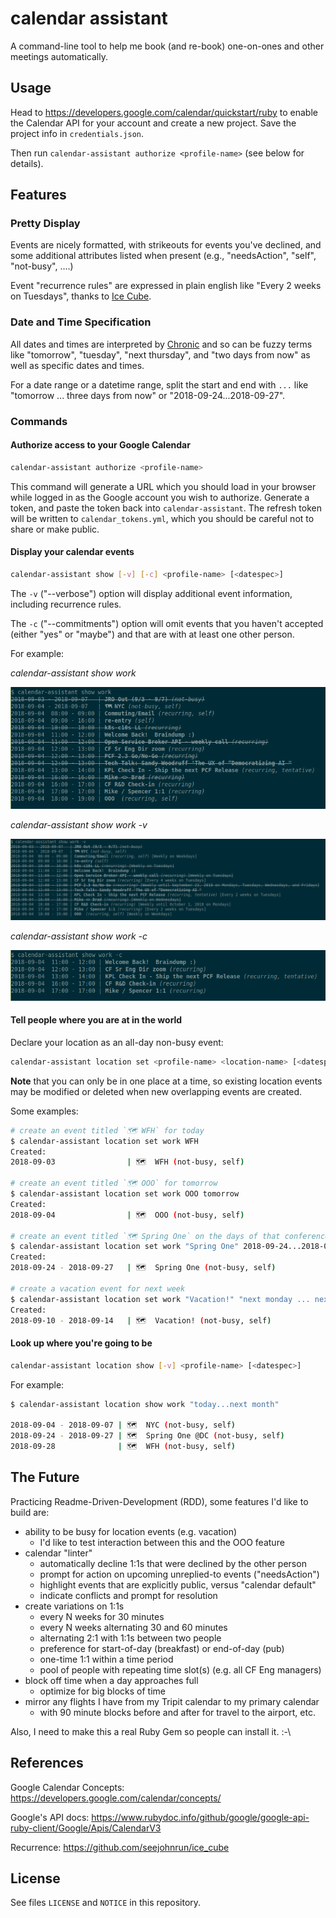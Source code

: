 # calendar assistant

A command-line tool to help me book (and re-book) one-on-ones and other meetings automatically.


## Usage

Head to https://developers.google.com/calendar/quickstart/ruby to enable the Calendar API for your account and create a new project. Save the project info in `credentials.json`.

Then run `calendar-assistant authorize <profile-name>` (see below for details).


## Features

### Pretty Display

Events are nicely formatted, with strikeouts for events you've declined, and some additional attributes listed when present (e.g., "needsAction", "self", "not-busy", ....)

Event "recurrence rules" are expressed in plain english like "Every 2 weeks on Tuesdays", thanks to [Ice Cube](https://github.com/seejohnrun/ice_cube).


### Date and Time Specification

All dates and times are interpreted by [Chronic](https://github.com/mojombo/chronic) and so can be fuzzy terms like "tomorrow", "tuesday", "next thursday", and "two days from now" as well as specific dates and times.

For a date range or a datetime range, split the start and end with `...` like "tomorrow ... three days from now" or "2018-09-24...2018-09-27".


### Commands

#### Authorize access to your Google Calendar

``` bash
calendar-assistant authorize <profile-name>
```

This command will generate a URL which you should load in your browser while logged in as the Google account you wish to authorize. Generate a token, and paste the token back into `calendar-assistant`. The refresh token will be written to `calendar_tokens.yml`, which you should be careful not to share or make public.


#### Display your calendar events

``` bash
calendar-assistant show [-v] [-c] <profile-name> [<datespec>]
```

The `-v` ("--verbose") option will display additional event information, including recurrence rules.

The `-c` ("--commitments") option will omit events that you haven't accepted (either "yes" or "maybe") and that are with at least one other person.

For example:

_calendar-assistant show work_

![show-me-my-day](./assets/show-me-my-day.png)

_calendar-assistant show work -v_

![show-me-my-day](./assets/show-me-my-day-v.png)

_calendar-assistant show work -c_

![show-me-my-day](./assets/show-me-my-day-c.png)


#### Tell people where you are at in the world

Declare your location as an all-day non-busy event:

``` bash
calendar-assistant location set <profile-name> <location-name> [<datespec>]
```

**Note** that you can only be in one place at a time, so existing location events may be modified or deleted when new overlapping events are created.

Some examples:

``` bash
# create an event titled `🗺 WFH` for today
$ calendar-assistant location set work WFH
Created:
2018-09-03                | 🗺  WFH (not-busy, self)

# create an event titled `🗺 OOO` for tomorrow
$ calendar-assistant location set work OOO tomorrow
Created:
2018-09-04                | 🗺  OOO (not-busy, self)

# create an event titled `🗺 Spring One` on the days of that conference
$ calendar-assistant location set work "Spring One" 2018-09-24...2018-09-27
Created:
2018-09-24 - 2018-09-27   | 🗺  Spring One (not-busy, self)

# create a vacation event for next week
$ calendar-assistant location set work "Vacation!" "next monday ... next week friday"
Created:
2018-09-10 - 2018-09-14   | 🗺  Vacation! (not-busy, self)
```

#### Look up where you're going to be

``` bash
calendar-assistant location show [-v] <profile-name> [<datespec>]
```

For example:

``` bash
$ calendar-assistant location show work "today...next month"

2018-09-04 - 2018-09-07 | 🗺  NYC (not-busy, self)
2018-09-24 - 2018-09-27 | 🗺  Spring One @DC (not-busy, self)
2018-09-28              | 🗺  WFH (not-busy, self)
```

## The Future

Practicing Readme-Driven-Development (RDD), some features I'd like to build are:

- ability to be busy for location events (e.g. vacation)
  - I'd like to test interaction between this and the OOO feature
- calendar "linter"
  - automatically decline 1:1s that were declined by the other person
  - prompt for action on upcoming unreplied-to events ("needsAction")
  - highlight events that are explicitly public, versus "calendar default"
  - indicate conflicts and prompt for resolution
- create variations on 1:1s
  - every N weeks for 30 minutes
  - every N weeks alternating 30 and 60 minutes
  - alternating 2:1 with 1:1s between two people
  - preference for start-of-day (breakfast) or end-of-day (pub)
  - one-time 1:1 within a time period
  - pool of people with repeating time slot(s) (e.g. all CF Eng managers)
- block off time when a day approaches full
  - optimize for big blocks of time
- mirror any flights I have from my Tripit calendar to my primary calendar
  - with 90 minute blocks before and after for travel to the airport, etc.

Also, I need to make this a real Ruby Gem so people can install it. :-\


## References

Google Calendar Concepts: https://developers.google.com/calendar/concepts/

Google's API docs: https://www.rubydoc.info/github/google/google-api-ruby-client/Google/Apis/CalendarV3

Recurrence: https://github.com/seejohnrun/ice_cube


## License

See files `LICENSE` and `NOTICE` in this repository.
